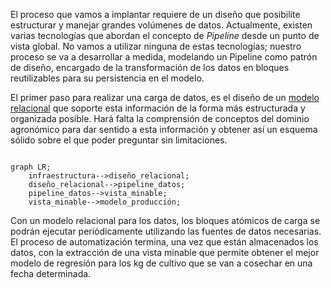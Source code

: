 
El proceso que vamos a implantar requiere de un diseño que posibilite estructurar y manejar grandes volúmenes de datos. Actualmente, existen varias tecnologías que abordan el concepto de *Pipeline* desde un punto de vista global. No vamos a utilizar ninguna de estas tecnologías; nuestro proceso se va a desarrollar a medida, modelando un Pipeline como patrón de diseño, encargado de la transformación de los datos en bloques reutilizables para su persistencia en el modelo.

El primer paso para realizar una carga de datos, es el diseño de un [modelo relacional]() que soporte esta información de la forma más estructurada y organizada posible. Hará falta la comprensión de conceptos del dominio agronómico para dar sentido a esta información y obtener así un esquema sólido sobre el que poder preguntar sin limitaciones.

```mermaid

graph LR;
    infraestructura-->diseño_relacional;
    diseño_relacional-->pipeline_datos;
    pipeline_datos-->vista_minable;
    vista_minable-->modelo_producción;
```

Con un modelo relacional para los datos, los bloques atómicos de carga se podrán ejecutar periódicamente utilizando las fuentes de datos necesarias. El proceso de automatización termina, una vez que están almacenados los datos, con la extracción de una vista minable que permite obtener el mejor modelo de regresión para los kg de cultivo que se van a cosechar en una fecha determinada.

